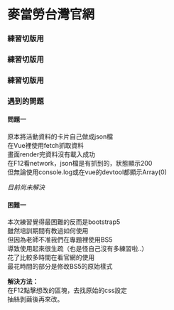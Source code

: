 # 麥當勞台灣官網

### 練習切版用
### 練習切版用
### 練習切版用


### 遇到的問題

#### 問題一
原本將活動資料的卡片自己做成json檔<br>
在Vue裡使用fetch抓取資料<br>
畫面render完資料沒有載入成功<br>
在F12看network，json檔是有抓到的，狀態顯示200<br>
但無論使用console.log或在vue的devtool都顯示Array(0)<br>

*目前尚未解決*<br>

#### 困難一
本次練習覺得最困難的反而是bootstrap5<br>
雖然培訓期間有教過如何使用<br>
但因為老師不准我們在專題裡使用BS5<br>
導致使用起來很生疏（也是怪自己沒有多練習啦..）<br>
花了比較多時間在看官網的使用<br>
最花時間的部分是修改BS5的原始樣式<br>

**解決方法：** <br>
在F12點擊想改的區塊，去找原始的css設定<br>
抽絲剝繭後再來改。<br>